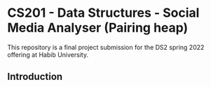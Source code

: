 # CS201 - Data Structures - Social Media Analyser (Pairing heap)

This repository is a final project submission for the DS2 spring 2022 offering at Habib University.


## Introduction
